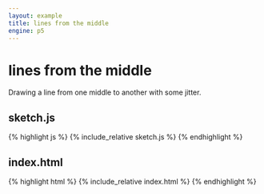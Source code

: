 ```yaml
---
layout: example
title: lines from the middle
engine: p5
---
```


# lines from the middle

Drawing a line from one middle to another with some jitter.  


## sketch.js 


{% highlight js %}
{% include_relative sketch.js %}
{% endhighlight %}

## index.html 
{% highlight html %}
{% include_relative index.html %}
{% endhighlight %}
